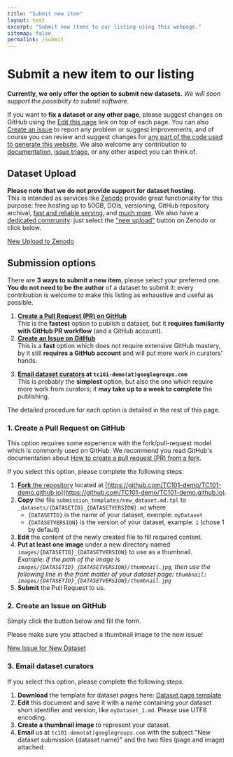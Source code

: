 ```yaml
---
title: "Submit new item"
layout: text
excerpt: "Submit new items to our listing using this webpage."
sitemap: false
permalink: /submit
---
```


# Submit a new item to our listing
**Currently, we only offer the option to submit new datasets.** *We will soon support the possibility to submit software.*

If you want to **fix a dataset or any other page**, please suggest changes on GitHub using the <a class="btn btn-default" role="button" href="{{ site.github_edit_base_url }}/{{ page.path }}"><span class="glyphicon glyphicon-pencil" aria-hidden="true"></span> Edit this page</a> link on top of each page.
You can also <a class="btn btn-default" role="button" target="_blank" href="https://github.com/TC101-demo/TC101-demo.github.io/issues/new/choose"><span class="glyphicon glyphicon-bell" aria-hidden="true"></span> Create an issue</a> to report any problem or suggest improvements, and of course you can review and suggest changes for [any part of the code used to generate this website](https://github.com/TC101-demo/TC101-demo.github.io).
We also welcome any contribution to [documentation](https://github.com/TC101-demo/TC101-demo.github.io/wiki), [issue triage](https://github.com/TC101-demo/TC101-demo.github.io/issues), or any other aspect you can think of.

## Dataset Upload
**Please note that we do not provide support for dataset hosting.**  
This is intended as services like [Zenodo](https://zenodo.org/) provide great functionality for this purpose: free hosting up to 50GB, DOIs, versioning, GitHub repository archival, [fast and reliable serving](https://about.zenodo.org/infrastructure/), and [much more](https://help.zenodo.org/features/). We also have a [dedicated community](https://zenodo.org/communities/iapr-tc11/): just select the ["new upload"](https://zenodo.org/deposit/new?c=iapr-tc11) button on Zenodo or click below.

<a class="btn btn-success" href="https://zenodo.org/deposit/new?c=iapr-tc11" role="button" target="_blank"><span class="glyphicon glyphicon-open" aria-hidden="true"></span> New Upload to Zenodo</a>


## Submission options
There are **3 ways to submit a new item**, please select your preferred one.  
**You do not need to be the author** of a dataset to submit it: every contribution is welcome to make this listing as exhaustive and useful as possible.

1. **[Create a Pull Request (PR) on GitHub](#1-create-a-pull-request-on-github)**  
   This is the **fastest** option to publish a dataset, but it **requires familiarity with GitHub PR workflow** (and a GitHub account).
2. **[Create an Issue on GitHub](#2-create-an-issue-on-github)**  
   This is a **fast** option which does not require extensive GitHub mastery, by it still **requires a GitHub account** and will put more work in curators' hands.
<!-- 3. **[Fill our online form](#3-fill-our-online-form)** **FIXME do we have a reliable solution for this? (with support for thumbnail upload)**  
   This option is fairly simple as you just need to answer questions. Processing time will be longer though. -->
3. **[Email dataset curators](#3-email-dataset-curators) at `tc101-demo(at)googlegroups.com`**  
   This is probably the **simplest** option, but also the one which require more work from curators; it **may take up to a week to complete** the publishing.

The detailed procedure for each option is detailed in the rest of this page.

### 1. Create a Pull Request on GitHub
This option requires some experience with the fork/pull-request model which is commonly used on GitHub.
We recommend you read GitHub's documentation about [How to create a pull request (PR) from a fork](https://docs.github.com/en/github/collaborating-with-pull-requests/proposing-changes-to-your-work-with-pull-requests/creating-a-pull-request-from-a-fork).

If you select this option, please complete the following steps:
1. [**Fork** the repository](https://docs.github.com/en/get-started/quickstart/fork-a-repo) located at [https://github.com/TC101-demo/TC101-demo.github.io](https://github.com/TC101-demo/TC101-demo.github.io).
2. **Copy** the file `submission_templates/new_dataset.md.tpl` to `_datasets/{DATASETID}_{DATASETVERSION}.md` where
   - `{DATASETID}` is the name of your dataset, exemple: `myDataset`
   - `{DATASETVERSION}` is the version of your dataset, example: `1` (chose 1 by default)
3. **Edit** the content of the newly created file to fill required content.
4. **Put at least one image** under a new directory named `images/{DATASETID}_{DATASETVERSION}` to use as a thumbnail.  
   *Example: if the path of the image is `images/{DATASETID}_{DATASETVERSION}/thumbnail.jpg`, then use the following line in the front matter of your dataset page: `thumbnail: images/{DATASETID}_{DATASETVERSION}/thumbnail.jpg`*
5. **Submit** the Pull Request to us.

### 2. Create an Issue on GitHub
Simply click the button below and fill the form.

Please make sure you attached a thumbnail image to the new issue!

<a class="btn btn-success" href="[#](https://github.com/TC101-demo/TC101-demo.github.io/issues/new?assignees=&labels=new%2Cdataset%2Ctriage&template=new_dataset_submission.yml&title=%5BNew+dataset%5D%3A+)" role="button" target="_blank"><span class="glyphicon glyphicon-open" aria-hidden="true"></span> New Issue for New Dataset</a>

<!-- ### 3. Fill our online form
**Any option here?** -->

### 3. Email dataset curators
If you select this option, please complete the following steps:
1. **Download** the template for dataset pages here: <a class="btn btn-default" role="button" target="_blank" href="/submission_templates/new_dataset.md.tpl"><span class="glyphicon glyphicon-save" aria-hidden="true"></span> Dataset page template </a>
2. **Edit** this document and save it with a name containing your dataset short identifier and version, like `myDataset_1.md`. Please use UTF8 encoding.
3. **Create a thumbnail image** to represent your dataset.
4. **Email** us at `tc101-demo(at)googlegroups.com` with the subject "New dataset submission {dataset name}" and the two files (page and image) attached.

<br>
